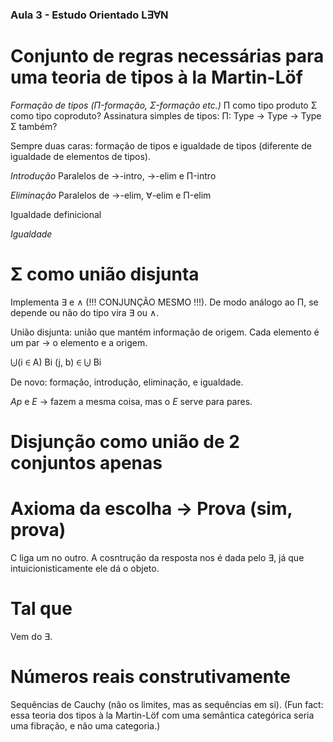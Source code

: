 ### Aula 3 - Estudo Orientado L∃∀N

# Conjunto de regras necessárias para uma teoria de tipos à la Martin-Löf
*Formação de tipos (Π-formação, Σ-formação etc.)*
Π como tipo produto
Σ como tipo coproduto?
Assinatura simples de tipos: 
Π: Type → Type → Type
Σ também?

Sempre duas caras: formação de tipos e igualdade de tipos (diferente de igualdade de elementos de tipos).

*Introdução*
Paralelos de →-intro, →-elim e Π-intro

*Eliminação*
Paralelos de →-elim, ∀-elim e Π-elim

Igualdade definicional

*Igualdade*


# Σ como união disjunta
Implementa ∃ e ∧ (!!! CONJUNÇÃO MESMO !!!). De modo análogo ao Π, se depende ou não do tipo vira ∃ ou ∧.

União disjunta: união que mantém informação de origem. Cada elemento é um par → o elemento e a origem.

⨃(i ∈ A) Bi
(j, b) ∈ ⨃ Bi

De novo: formação, introdução, eliminação, e igualdade.

*Ap* e *E* → fazem a mesma coisa, mas o *E* serve para pares.

# Disjunção como união de 2 conjuntos apenas


# Axioma da escolha → Prova (sim, prova)
C liga um no outro. A cosntrução da resposta nos é dada pelo ∃, já que intuicionisticamente ele dá o objeto.

# Tal que
Vem do ∃.

# Números reais construtivamente
Sequências de Cauchy (não os limites, mas as sequências em si).
(Fun fact: essa teoria dos tipos à la Martin-Löf com uma semântica categórica seria uma fibração, e não uma categoria.)


